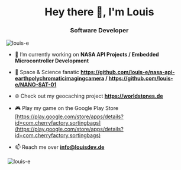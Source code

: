 <h1 align="center">Hey there 👋, I'm Louis</h1>
<h3 align="center">Software Developer</h3>

<p align="left"> <img src="https://komarev.com/ghpvc/?username=louis-e" alt="louis-e" /> </p>

- 🔭 I’m currently working on **NASA API Projects / Embedded Microcontroller Development**

- 🌌 Space & Science fanatic **https://github.com/louis-e/nasa-api-earthpolychromaticimagingcamera / https://github.com/louis-e/NANO-SAT-01**

- 🌐 Check out my geocaching project **https://worldstones.de**

- 🎮 Play my game on the Google Play Store [https://play.google.com/store/apps/details?id=com.cherryfactory.sortingbags](https://play.google.com/store/apps/details?id=com.cherryfactory.sortingbags)

- 📫 Reach me over **info@louisdev.de**

<p>&nbsp;<img align="center" src="https://github-readme-stats.vercel.app/api?username=louis-e&show_icons=true" alt="louis-e" /></p>

<!-- <p align="left"> <a href="https://github.com/louis-e"><img src="https://github.com/louis-e/louis-e/blob/master/badges.png" alt="badges"></a> </p> -->
